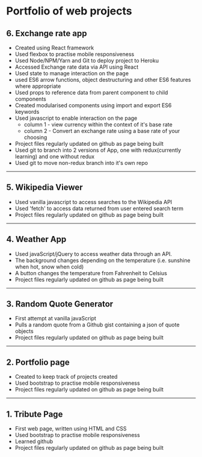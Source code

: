 # Portfolio of web projects

## 6. Exchange rate app
 - Created using React framework
 - Used flexbox to practise mobile responsiveness
 - Used Node/NPM/Yarn and Git to deploy project to Heroku 
 - Accessed Exchange rate data via API using React
 - Used state to manage interaction on the page
 - used ES6 arrow functions, object destructuring and other ES6 features where appropriate
 - Used props to reference data from parent component to child components
 - Created modularised components using import and export ES6 keywords
 - Used javascript to enable interaction on the page 
     - column 1 - view currency within the context of it's base rate
     - column 2 - Convert an exchange rate using a base rate of your choosing
 - Project files regularly updated on github as page being built
 - Used git to branch into 2 versions of App, one with redux(currently learning) and one without redux
 - Used git to move non-redux branch into it's own repo
---
## 5. Wikipedia Viewer
 - Used vanilla javascript to access searches to the Wikipedia API
 - Used 'fetch' to access data returned from user entered search term
 - Project files regularly updated on github as page being built
---
## 4. Weather App 
 - Used javaScript/jQuery to access weather data through an API. 
 - The background changes depending on the temperature (i.e. sunshine when hot, snow when cold)
 - A button changes the temperature from Fahrenheit to Celsius
 - Project files regularly updated on github as page being built
---
## 3. Random Quote Generator 
 - First attempt at vanilla javaScript 
 - Pulls a random quote from a Github gist containing a json of quote objects
 - Project files regularly updated on github as page being built
---
## 2. Portfolio page
 - Created to keep track of projects created
 - Used bootstrap to practise mobile responsiveness
 - Project files regularly updated on github as page being built
---
## 1. Tribute Page 
 - First web page, written using HTML and CSS
 - Used bootstrap to practise mobile responsiveness
 - Learned github
 - Project files regularly updated on github as page being built





